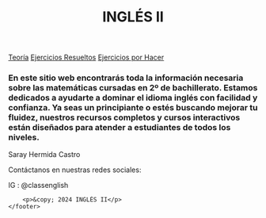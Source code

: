 <!DOCTYPE html>
<html lang="es">
<head>
    <meta charset="UTF-8">
    <meta name="viewport" content="width=device-width, initial-scale=1.0">
    <title>INGLÉS II</title>
    <link rel="stylesheet" href="styles.css">
</head>
<body style="background-image: url('https://asset-2.tstatic.net/manado/foto/bank/images/25-contoh-soal-dan-jawaban-Bahasa-Inggris-Kelas-2-SD-untuk-persiapan-ujian-sekolah.jpg')"></body>   
    <header>
        <h1>INGLÉS II</h1>
    </header>
    <nav>
        <a href="2.html">Teoría</a>
        <a href="3.html">Ejercicios Resueltos</a>
        <a href="4.html">Ejercicios por Hacer</a>
    </nav>
    <h3>En este sitio web encontrarás toda la información necesaria sobre las matemáticas cursadas en 2º de bachillerato. Estamos dedicados a ayudarte a dominar el idioma inglés con facilidad y confianza. Ya seas un principiante o estés buscando mejorar tu fluidez, nuestros recursos completos y cursos interactivos están diseñados para atender a estudiantes de todos los niveles. </h3>
    <footer>
        <p>Saray Hermida Castro</p>
        <p>Contáctanos en nuestras redes sociales:</p>
            <p>IG : @classenglish</p>
        
        <p>&copy; 2024 INGLÉS II</p>
    </footer>
</body>
</html>
